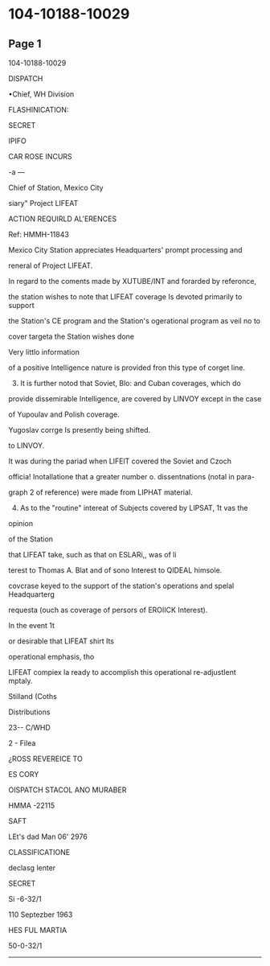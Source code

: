 # 104-10188-10029

## Page 1

104-10188-10029

DISPATCH

•Chief, WH Division

FLASHINICATION:

SECRET

IPIFO

CAR ROSE INCURS

-a —

Chief of Station, Mexico City

siary" Project LIFEAT

ACTION REQUIRLD AL'ERENCES

Ref: HMMH-11843

Mexico City Station appreciates Headquarters' prompt processing and

reneral of Project LIFEAT.

In regard to the coments made by XUTUBE/INT and forarded by referonce,

the station wishes to note that LIFEAT coverage Is devoted primarily to support

the Station's CE program and the Station's ogerational program as veil no to

cover targeta the Station wishes done

Very littlo information

of a positive Intelligence nature is provided fron this type of corget line.

3. It is further notod that Soviet, Blo: and Cuban coverages, which do

provide dissemirable Intelligence, are covered by LINVOY except in the case

of Yupoulav and Polish coverage.

Yugoslav corrge Is presently being shifted.

to LINVOY.

It was during the pariad when LIFElT covered the Soviet and Czoch

officia! Inotallatione that a greater number o. dissentnations (notal in para-

graph 2 of reference) were made from LIPHAT material.

4. As to the "routine" intereat of Subjects covered by LIPSAT, 1t vas the

opinion

of the Station

that LIFEAT take, such as that on ESLARi,, was of li

terest to Thomas A. Blat and of sono Interest to QIDEAL himsole.

covcrase keyed to the support of the station's operations and spelal Headquarterg

requesta (ouch as coverage of persors of EROIICK Interest).

In the event 1t

or desirable that LIFEAT shirt Its

operational emphasis, tho

LIFEAT compiex la ready to accomplish this operational re-adjustIent mptaly.

Stilland (Coths

Distributions

23-- C/WHD

2 - Filea

¿ROSS REVEREICE TO

ES CORY

OISPATCH STACOL ANO MURABER

HMMA -22115

SAFT

LEt's dad Man 06' 2976

CLASSIFICATIONE

declasg lenter

SECRET

Si -6-32/1

110 Septezber 1963

HES FUL MARTIA

50-0-32/1

---

